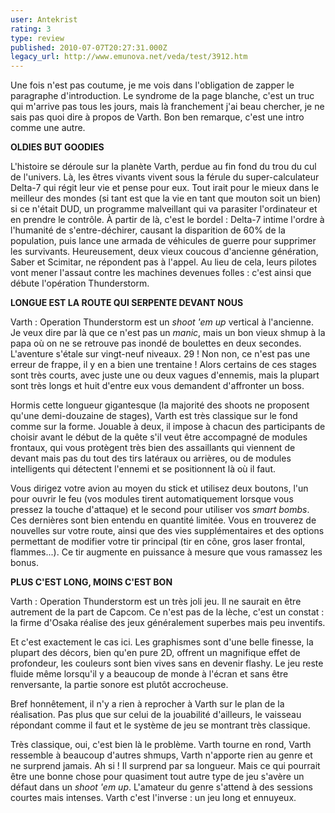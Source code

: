 ```yaml
---
user: Antekrist
rating: 3
type: review
published: 2010-07-07T20:27:31.000Z
legacy_url: http://www.emunova.net/veda/test/3912.htm
---
```

Une fois n'est pas coutume, je me vois dans l'obligation de zapper le paragraphe d'introduction. Le syndrome de la page blanche, c'est un truc qui m'arrive pas tous les jours, mais là franchement j'ai beau chercher, je ne sais pas quoi dire à propos de Varth. Bon ben remarque, c'est une intro comme une autre.  

  

**OLDIES BUT GOODIES**  

L'histoire se déroule sur la planète Varth, perdue au fin fond du trou du cul de l'univers. Là, les êtres vivants vivent sous la férule du super-calculateur Delta-7 qui régit leur vie et pense pour eux. Tout irait pour le mieux dans le meilleur des mondes (si tant est que la vie en tant que mouton soit un bien) si ce n'était DUD, un programme malveillant qui va parasiter l'ordinateur et en prendre le contrôle. À partir de là, c'est le bordel : Delta-7 intime l'ordre à l'humanité de s'entre-déchirer, causant la disparition de 60% de la population, puis lance une armada de véhicules de guerre pour supprimer les survivants. Heureusement, deux vieux coucous d'ancienne génération, Saber et Scimitar, ne répondent pas à l'appel. Au lieu de cela, leurs pilotes vont mener l'assaut contre les machines devenues folles : c'est ainsi que débute l'opération Thunderstorm.  

  

**LONGUE EST LA ROUTE QUI SERPENTE DEVANT NOUS**  

Varth : Operation Thunderstorm est un _shoot 'em up_ vertical à l'ancienne. Je veux dire par là que ce n'est pas un _manic_, mais un bon vieux shmup à la papa où on ne se retrouve pas inondé de boulettes en deux secondes. L'aventure s'étale sur vingt-neuf niveaux. 29 ! Non non, ce n'est pas une erreur de frappe, il y en a bien une trentaine ! Alors certains de ces stages sont très courts, avec juste une ou deux vagues d'ennemis, mais la plupart sont très longs et huit d'entre eux vous demandent d'affronter un boss.  

Hormis cette longueur gigantesque (la majorité des shoots ne proposent qu'une demi-douzaine de stages), Varth est très classique sur le fond comme sur la forme. Jouable à deux, il impose à chacun des participants de choisir avant le début de la quête s'il veut être accompagné de modules frontaux, qui vous protègent très bien des assaillants qui viennent de devant mais pas du tout des tirs latéraux ou arrières, ou de modules intelligents qui détectent l'ennemi et se positionnent là où il faut.  

Vous dirigez votre avion au moyen du stick et utilisez deux boutons, l'un pour ouvrir le feu (vos modules tirent automatiquement lorsque vous pressez la touche d'attaque) et le second pour utiliser vos _smart bombs_. Ces dernières sont bien entendu en quantité limitée. Vous en trouverez de nouvelles sur votre route, ainsi que des vies supplémentaires et des options permettant de modifier votre tir principal (tir en cône, gros laser frontal, flammes...). Ce tir augmente en puissance à mesure que vous ramassez les bonus.  

  

**PLUS C'EST LONG, MOINS C'EST BON**  

Varth : Operation Thunderstorm est un très joli jeu. Il ne saurait en être autrement de la part de Capcom. Ce n'est pas de la lèche, c'est un constat : la firme d'Osaka réalise des jeux généralement superbes mais peu inventifs.  

Et c'est exactement le cas ici. Les graphismes sont d'une belle finesse, la plupart des décors, bien qu'en pure 2D, offrent un magnifique effet de profondeur, les couleurs sont bien vives sans en devenir flashy. Le jeu reste fluide même lorsqu'il y a beaucoup de monde à l'écran et sans être renversante, la partie sonore est plutôt accrocheuse.  

Bref honnêtement, il n'y a rien à reprocher à Varth sur le plan de la réalisation. Pas plus que sur celui de la jouabilité d'ailleurs, le vaisseau répondant comme il faut et le système de jeu se montrant très classique.  

Très classique, oui, c'est bien là le problème. Varth tourne en rond, Varth ressemble à beaucoup d'autres shmups, Varth n'apporte rien au genre et ne surprend jamais. Ah si ! Il surprend par sa longueur. Mais ce qui pourrait être une bonne chose pour quasiment tout autre type de jeu s'avère un défaut dans un _shoot 'em up_. L'amateur du genre s'attend à des sessions courtes mais intenses. Varth c'est l'inverse : un jeu long et ennuyeux.